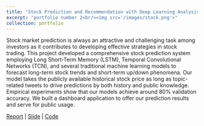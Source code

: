 ```yaml
---
title: "Stock Prediction and Recommendation with Deep Learning Analysis"
excerpt: "portfolio number 2<br/><img src='/images/stock.png'>"
collection: portfolio
---
```


Stock market prediction is always an attractive and challenging task among investors as it contributes to developing effective strategies in stock trading. This project developed a comprehensive stock prediction system employing Long Short-Term Memory (LSTM), Temporal Convolutional Networks (TCN), and several traditional machine learning models to forecast long-term stock trends and short-term up/down phenomena. Our model takes the publicly available historical stock price as long as topic-related tweets to drive predictions by both history and public knowledge. Empirical experiments show that our models achieve around 80% validation accuracy. We built a dashboard application to offer our prediction results and serve for public usage.

[Report](http://academicpages.github.io/files/stock_report.pdf) | [Slide](http://academicpages.github.io/files/stock_ppt.pdf) | [Code](https://github.com/amayaqing/Stock-prediction-with-deep-learning-analysis)

